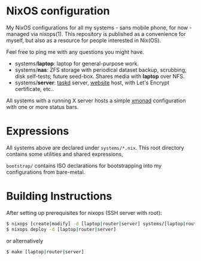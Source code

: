 NixOS configuration
===

My NixOS configurations for all my systems - sans mobile phone, for now - managed via nixops(1).
This repository is published as a convenience for myself, but also as a resource for people interested in Nix(OS).

Feel free to ping me with any questions you might have.

* systems/**laptop**: laptop for general-purpose work.
* systems/**nas**: ZFS storage with periodical dataset backup, scrubbing, disk self-tests; future seed-box. Shares media with **laptop** over NFS.
* systems/**server**: [taskd](https://taskwarrior.org/) server, [website](https://tmplt.dev) host, with Let's Encrypt certificate, etc..

All systems with a running X server hosts a simple [xmonad](https://xmonad.org/) configuration with one or more status bars.

Expressions
===

All systems above are declared under `systems/*.nix`.
This root directory contains some utilities and shared expressions,

`bootstrap/` contains ISO declarations for bootstrapping into my configurations from bare-metal.

Building Instructions
===

After setting up prerequisites for nixops (SSH server with root):

```sh
$ nixops [create|modify] -d [laptop|router|server] systems/[laptop|router|server].nix
$ nixops deploy -d [laptop|router|server]
```

or alternatively

```sh
$ make [laptop|router|server]
```
